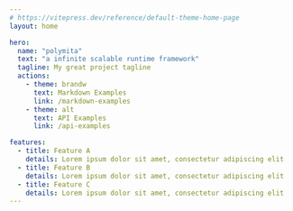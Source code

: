 ```yaml
---
# https://vitepress.dev/reference/default-theme-home-page
layout: home

hero:
  name: "polymita"
  text: "a infinite scalable runtime framework"
  tagline: My great project tagline
  actions:
    - theme: brandw
      text: Markdown Examples
      link: /markdown-examples
    - theme: alt
      text: API Examples
      link: /api-examples

features:
  - title: Feature A
    details: Lorem ipsum dolor sit amet, consectetur adipiscing elit
  - title: Feature B
    details: Lorem ipsum dolor sit amet, consectetur adipiscing elit
  - title: Feature C
    details: Lorem ipsum dolor sit amet, consectetur adipiscing elit
---
```


